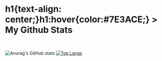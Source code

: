 
<h1 <style>h1{text-align: center;}h1:hover{color:#7E3ACE;} </style> > My Github Stats </h1>
<br>

![Anurag's GitHub stats](https://github-readme-stats.vercel.app/api?username=FernandoMMarina&show_icons=true&theme=midnight-purple)
[![Top Langs](https://github-readme-stats.vercel.app/api/top-langs/?username=FernandoMMarina&langs_count=8&theme=midnight-purple)](https://github.com/FernandoMMarina/github-readme-stats&theme=midnight-purple)

<br>


<!--
**FernandoMMarina/FernandoMMarina** is a ✨ _special_ ✨ repository because its `README.md` (this file) appears on your GitHub profile.

Here are some ideas to get you started:


- 🔭 I’m currently working on ...
- 🌱 I’m currently learning ...
- 👯 I’m looking to collaborate on ...
- 🤔 I’m looking for help with ...
- 💬 Ask me about ...
- 📫 How to reach me: ...
- 😄 Pronouns: ...
- ⚡ Fun fact: ...
-->
